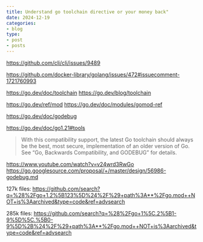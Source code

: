 ```yaml
---
title: Understand go toolchain directive or your money back"
date: 2024-12-19
categories:
- blog
type:
- post
- posts
---
```


<https://github.com/cli/cli/issues/9489>

<https://github.com/docker-library/golang/issues/472#issuecomment-1721760993>

<https://go.dev/doc/toolchain>
<https://go.dev/blog/toolchain>

<https://go.dev/ref/mod>
<https://go.dev/doc/modules/gomod-ref>

<https://go.dev/doc/godebug>

<https://go.dev/doc/go1.21#tools>
> With this compatibility support, the latest Go toolchain should always be the best, most secure, implementation of an older version of Go. See “Go, Backwards Compatibility, and GODEBUG” for details.

<https://www.youtube.com/watch?v=v24wrd3RwGo>
<https://go.googlesource.com/proposal/+/master/design/56986-godebug.md>

127k files:
<https://github.com/search?q=%28%2Fgo+1.2%5B123%5D%24%2F%29+path%3A**%2Fgo.mod++NOT+is%3Aarchived&type=code&ref=advsearch>

285k files:
<https://github.com/search?q=%28%2Fgo+1%5C.2%5B1-9%5D%5C.%5B0-9%5D%2B%24%2F%29+path%3A**%2Fgo.mod++NOT+is%3Aarchived&type=code&ref=advsearch>
